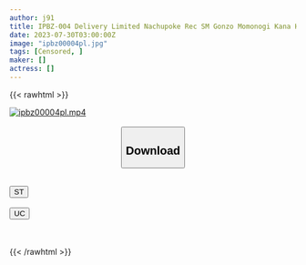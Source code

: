 ```yaml
---
author: j91
title: IPBZ-004 Delivery Limited Nachupoke Rec SM Gonzo Momonogi Kana Her Ip Actress Is Unbanned
date: 2023-07-30T03:00:00Z
image: "ipbz00004pl.jpg"
tags: [Censored, ]
maker: []
actress: []
---
```



{{< rawhtml >}}

<div class="video" data-videoid="Pqa9B4YZXJIL0A">
    <a href="javascript:;">
        <img src="https://my.j91.asia/posts/ipbz00004pl/ipbz00004pl.jpg" width="WIDTH" height="HEIGHT" alt="ipbz00004pl.mp4" loading="lazy">
    </a>
</div>

<script type="text/javascript" src="https://j91.asia/asset/on-demand-st.js"></script>

<br>
  <link rel="stylesheet" href="https://j91.asia/asset/bs5.css">
  
  <center>
  <button class="btn btn-primary" type="button" data-bs-toggle="collapse" data-bs-target=".multi-collapse" aria-expanded="false" aria-controls="multiCollapseExample1 multiCollapseExample2"><h2>Download</h2></button></center>
</p>
<div class="row">
  <div class="col">
    <div class="collapse multi-collapse" id="multiCollapseExample1">
      <div class="card card-body">
	      	      <br>
<div class="buttons">  
<a href="https://streamtape.to/v/Pqa9B4YZXJIL0A"><button class="btn-hover color-3"><i class="fa fa-download"></i> ST</button></a></div>
    </div>
  </div>
</div>
  <div class="col">
    <div class="collapse multi-collapse" id="multiCollapseExample2">
      <div class="card card-body">
	      <br>
<div class="buttons">
    <a href="https://userscloud.com/w8t22wrwodpm"><button class="btn-hover color-9"><i class="fa fa-download"></i> UC</button></a></div>
<br><br>
      </div>
    </div>
  </div>
</div>

{{< /rawhtml >}}